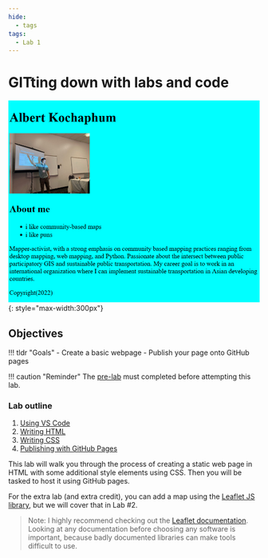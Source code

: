 ```yaml
---
hide:
  - tags
tags:
  - Lab 1
---
```

# GITting down with labs and code

![](././media/hello_world.png){: style="max-width:300px"}
## Objectives

!!! tldr "Goals"
    - Create a basic webpage
    - Publish your page onto GitHub pages

!!! caution "Reminder"
    The [pre-lab](../../assignments/week1/prelab) must completed before attempting this lab.


### Lab outline

1. [Using VS Code](./0.md)
2. [Writing HTML](./1.md)
3. [Writing CSS](./2.md)
4. [Publishing with GitHub Pages](./3.md)

This lab will walk you through the process of creating a static web page in HTML with some additional style elements using CSS. Then you will be tasked to host it using GitHub pages.
 
For the extra lab (and extra credit), you can add a map using the [Leaflet JS library](https://www.leafletjs.com/), but we will cover that in Lab #2.

>Note: I highly recommend checking out the [Leaflet documentation](https://leafletjs.com/reference.html). Looking at any documentation before choosing any software is important, because badly documented libraries can make tools difficult to use. 
